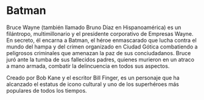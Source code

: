 # Batman

Bruce Wayne (también llamado Bruno Díaz en Hispanoamérica) es un filántropo, multimillonario y el presidente corporativo de Empresas Wayne. En secreto, él encarna a Batman, el héroe enmascarado que lucha contra el mundo del hampa y del crimen organizado en Ciudad Gótica combatiendo a peligrosos criminales que amenazan la paz de sus conciudadanos. Bruce juró ante la tumba de sus fallecidos padres, quienes murieron en un atraco a mano armada, combatir la delincuencia en todos sus aspectos.

Creado por Bob Kane y el escritor Bill Finger, es un personaje que ha alcanzado el estatus de icono cultural y uno de los superhéroes más populares de todos los tiempos.
